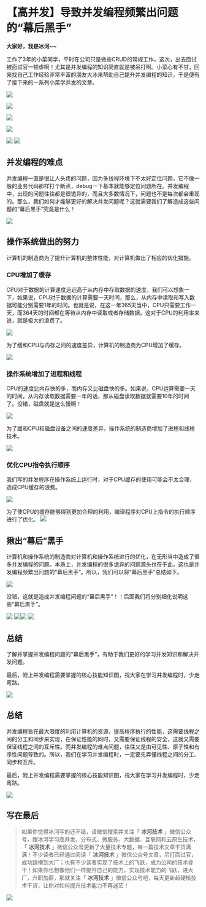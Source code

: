 # 【高并发】导致并发编程频繁出问题的“幕后黑手”

**大家好，我是冰河~~**

工作了3年的小菜同学，平时在公司只是做些CRUD的常规工作，这次，出去面试被面试官一顿虐啊！尤其是并发编程的知识简直就是被吊打啊。小菜心有不甘，回来找自己工作经验非常丰富的朋友大冰来帮助自己提升并发编程的知识，于是便有了接下来的一系列小菜学并发的文章。

![](https://img-blog.csdnimg.cn/20200323213043945.jpg)

![](https://img-blog.csdnimg.cn/20200323213210997.jpg)

![](https://img-blog.csdnimg.cn/2020032321323649.jpg)

![](https://img-blog.csdnimg.cn/20200323213251404.jpg)

![](https://img-blog.csdnimg.cn/20200323213310668.jpg)
![](https://img-blog.csdnimg.cn/20200323213417465.jpg)

## 并发编程的难点

并发编程一直是很让人头疼的问题，因为多线程环境下不太好定位问题，它不像一般的业务代码那样打个断点，debug一下基本就能够定位问题所在。并发编程中，出现的问题往往都是很诡异的，而且大多数情况下，问题也不是每次都会重现的。那么，我们如何才能够更好的解决并发问题呢？这就需要我们了解造成这些问题的“幕后黑手”究竟是什么！

![](https://img-blog.csdnimg.cn/20200323213458790.jpg)

## 操作系统做出的努力

计算机的制造商为了提升计算机的整体性能，对计算机做出了相应的优化措施。

### CPU增加了缓存

CPU对于数据的计算速度远远高于从内存中存取数据的速度，我们可以想象一下，如果说，CPU对于数据的计算需要一天时间，那么，从内存中读取和写入数据可能分别需要1年的时间。也就是说，在这一年365天当中，CPU只需要工作一天，而364天的时间都在等待从内存中读取或者存储数据。这对于CPU的利用率来说，就是极大的浪费了。

![](https://img-blog.csdnimg.cn/20200323213531651.jpg)

为了缓和CPU与内存之间的速度差异，计算机的制造商为CPU增加了缓存。

![](https://img-blog.csdnimg.cn/20200323213546145.jpg)

### 操作系统增加了进程和线程

CPU的速度比内存快的多，而内存又比磁盘快的多。如果说，CPU运算需要一天的时间，从内存读取数据需要一年的话，那从磁盘读取数据就需要10年的时间了。没错，磁盘就是这么慢啊！

![](https://img-blog.csdnimg.cn/20200323213602819.jpg)

为了缓和CPU和磁盘设备之间的速度差异，操作系统的制造商增加了进程和线程技术。

![](https://img-blog.csdnimg.cn/20200323213621115.jpg)

### 优化CPU指令执行顺序

我们写的并发程序在操作系统上运行时，对于CPU缓存的使用可能会不太合理，造成CPU缓存的浪费。

![](https://img-blog.csdnimg.cn/20200323213641229.jpg)

为了使CPU的缓存能够得到更加合理的利用，编译程序对CPU上指令的执行顺序进行了优化。
![](https://img-blog.csdnimg.cn/20200323213659828.jpg)

## 揪出“幕后”黑手

计算机和操作系统的制造商对计算机和操作系统进行的优化，在无形当中造成了很多并发编程的问题。本质上，并发编程的很多诡异的问题源头也在于此，这也是并发编程频繁出问题的“幕后黑手”。所以，我们可以将“幕后黑手”总结如下。

![](https://img-blog.csdnimg.cn/20200323213716266.jpg)

没错，这就是造成并发编程问题的“幕后黑手”！！后面我们将分别细化说明这些“幕后黑手”。

![](https://img-blog.csdnimg.cn/20200323213733260.jpg)
![](https://img-blog.csdnimg.cn/20200323213751129.jpg)![](https://img-blog.csdnimg.cn/20200323213817614.jpg)
![](https://img-blog.csdnimg.cn/20200323213842237.jpg)

## 总结

了解并掌握并发编程问题的“幕后黑手”，有助于我们更好的学习并发知识和解决并发问题。

最后，附上并发编程需要掌握的核心技能知识图，祝大家在学习并发编程时，少走弯路。

![](https://img-blog.csdnimg.cn/20200323213918137.jpg)

## 总结

并发编程旨在最大限度的利用计算机的资源，提高程序执行的性能，这需要线程之间的分工和同步来实现，在保证性能的同时，又需要保证线程的安全，这就又需要保证线程之间的互斥性。而并发编程的难点问题，往往又是由可见性、原子性和有序性问题导致的。所以，我们在学习并发编程时，一定要先弄懂线程之间的分工、同步和互斥。

最后，附上并发编程需要掌握的核心技能知识图，祝大家在学习并发编程时，少走弯路。

![](https://img-blog.csdnimg.cn/20200322144644983.jpg)

## 写在最后

> 如果你觉得冰河写的还不错，请微信搜索并关注「 **冰河技术** 」微信公众号，跟冰河学习高并发、分布式、微服务、大数据、互联网和云原生技术，「 **冰河技术** 」微信公众号更新了大量技术专题，每一篇技术文章干货满满！不少读者已经通过阅读「 **冰河技术** 」微信公众号文章，吊打面试官，成功跳槽到大厂；也有不少读者实现了技术上的飞跃，成为公司的技术骨干！如果你也想像他们一样提升自己的能力，实现技术能力的飞跃，进大厂，升职加薪，那就关注「 **冰河技术** 」微信公众号吧，每天更新超硬核技术干货，让你对如何提升技术能力不再迷茫！


![](https://img-blog.csdnimg.cn/20200906013715889.png)